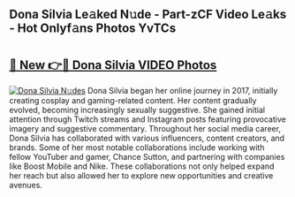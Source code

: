 ## Dona Silvia Le𝚊ked N𝚞de - Part-zCF Video Le𝚊ks - Hot Onlyf𝚊ns Photos YvTCs

# <h2><a href="http://ac48218.deff.icu/?id=Dona+Silvia">🔗 New 👉🔴 Dona Silvia VIDEO Photos</a></h2>

[![Dona Silvia N𝚞des](https://i.imgur.com/rIISA9y.gif)](http://ac48218.deff.icu/?id=Dona+Silvia)
Dona Silvia began her online journey in 2017, initially creating cosplay and gaming-related content. Her content gradually evolved, becoming increasingly sexually suggestive. She gained initial attention through Twitch streams and Instagram posts featuring provocative imagery and suggestive commentary. Throughout her social media career, Dona Silvia has collaborated with various influencers, content creators, and brands. Some of her most notable collaborations include working with fellow YouTuber and gamer, Chance Sutton, and partnering with companies like Boost Mobile and Nike. These collaborations not only helped expand her reach but also allowed her to explore new opportunities and creative avenues.
